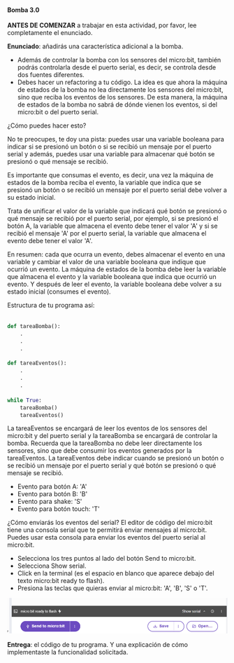 #### Bomba 3.0

**ANTES DE COMENZAR** a trabajar en esta actividad, por favor, lee completamente
el enunciado.

**Enunciado**: añadirás una característica adicional a la bomba.

- Además de controlar la bomba con los sensores del micro:bit, también podrás 
controlarla desde el puerto serial, es decir, se controla desde dos fuentes 
diferentes.
- Debes hacer un refactoring a tu código. La idea es que ahora la máquina 
de estados de la bomba no lea directamente los sensores del micro:bit, sino 
que reciba los eventos de los sensores. De esta manera, la máquina de estados
de la bomba no sabrá de dónde vienen los eventos, si del micro:bit o del puerto
serial. 

¿Cómo puedes hacer esto? 

No te preocupes, te doy una pista: puedes usar una variable booleana para indicar 
si se presionó un botón o si se recibió un mensaje por el puerto serial y además, 
puedes usar una variable para almacenar qué botón se presionó o qué mensaje se recibió.  

Es importante que consumas el evento, es decir, una vez la máquina de estados
de la bomba reciba el evento, la variable que indica que se presionó un botón o
se recibió un mensaje por el puerto serial debe volver a su estado inicial. 

Trata de unificar el valor de la variable que indicará qué botón se presionó o qué
mensaje se recibió por el puerto serial, por ejemplo, si se presionó el botón A,
la variable que almacena el evento debe tener el valor 'A' y si se recibió el mensaje 
'A' por el puerto serial, la variable que almacena el evento debe tener el valor 'A'.

En resumen: cada que ocurra un evento, debes almacenar el evento en una variable y 
cambiar el valor de una variable booleana que indique que ocurrió un evento. La máquina
de estados de la bomba debe leer la variable que almacena el evento y la variable booleana
que indica que ocurrió un evento. Y después de leer el evento, la variable booleana debe 
volver a su estado inicial (consumes el evento).

Estructura de tu programa así:

``` py

def tareaBomba():
    .
    .
    .

def tareaEventos():
    .
    .
    .

while True:
    tareaBomba()
    tareaEventos()
```

La tareaEventos se encargará de leer los eventos de los sensores del micro:bit y
del puerto serial y la tareaBomba se encargará de controlar
la bomba. Recuerda que la tareaBomba no debe leer directamente los sensores, sino
que debe consumir los eventos generados por la tareaEventos. La tareaEventos debe indicar cuando 
se presionó un botón o se recibió un mensaje por el puerto serial y qué botón se presionó
o qué mensaje se recibió.

- Evento para botón A: 'A'
- Evento para botón B: 'B'
- Evento para shake: 'S'
- Evento para botón touch: 'T'

¿Cómo enviarás los eventos del serial? El editor de código del micro:bit tiene una 
consola serial que te permitirá enviar mensajes al micro:bit. Puedes usar esta consola
para enviar los eventos del puerto serial al micro:bit.

- Selecciona los tres puntos al lado del botón Send to micro:bit.
- Selecciona Show serial.
- Click en la terminal (es el espacio en blanco que aparece debajo del texto micro:bit
ready to flash).
- Presiona las teclas que quieras enviar al micro:bit: 'A', 'B', 'S' o 'T'.

![Consola serial](../../../../assets/microbitEditorSerial.png)


**Entrega**: el código de tu programa. Y una explicación de cómo implementaste la funcionalidad 
solicitada.
